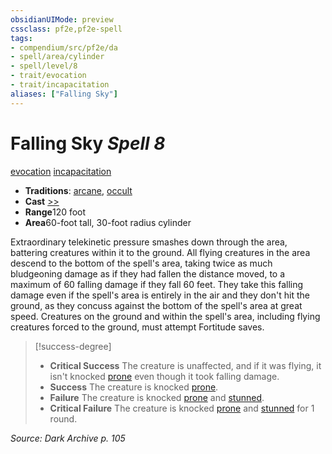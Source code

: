```yaml
---
obsidianUIMode: preview
cssclass: pf2e,pf2e-spell
tags:
- compendium/src/pf2e/da
- spell/area/cylinder
- spell/level/8
- trait/evocation
- trait/incapacitation
aliases: ["Falling Sky"]
---
```

# Falling Sky *Spell 8*   
[evocation](../../rules/traits/evocation.md)  [incapacitation](../../rules/traits/incapacitation.md)  

- **Traditions**: [arcane](../../rules/traits/arcane.md), [occult](../../rules/traits/occult.md)
- **Cast** [>>](../../rules/core-rulebook/chapter-9-playing-the-game.md#Actions "Two-Action") 
- **Range**120 foot
- **Area**60-foot tall, 30-foot radius cylinder

Extraordinary telekinetic pressure smashes down through the area, battering creatures within it to the ground. All flying creatures in the area descend to the bottom of the spell's area, taking twice as much bludgeoning damage as if they had fallen the distance moved, to a maximum of 60 falling damage if they fall 60 feet. They take this falling damage even if the spell's area is entirely in the air and they don't hit the ground, as they concuss against the bottom of the spell's area at great speed. Creatures on the ground and within the spell's area, including flying creatures forced to the ground, must attempt Fortitude saves.

> [!success-degree] 
> - **Critical Success** The creature is unaffected, and if it was flying, it isn't knocked [prone](../../rules/conditions.md#Prone) even though it took falling damage.
> - **Success** The creature is knocked [prone](../../rules/conditions.md#Prone).
> - **Failure** The creature is knocked [prone](../../rules/conditions.md#Prone) and [stunned](../../rules/conditions.md#Stunned).
> - **Critical Failure** The creature is knocked [prone](../../rules/conditions.md#Prone) and [stunned](../../rules/conditions.md#Stunned) for 1 round.

*Source: Dark Archive p. 105*